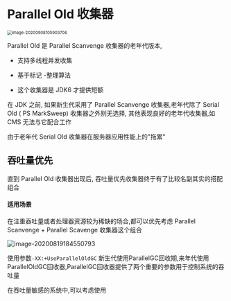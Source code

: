 # Parallel Old 收集器

<img src="../../assets/image-20200908105903706.png" alt="image-20200908105903706" style="zoom:67%;" />

Parallel Old 是 Parallel Scanvenge 收集器的老年代版本,

- 支持多线程并发收集

- 基于标记 -整理算法
- 这个收集器是 JDK6 才提供短额

在 JDK 之前, 如果新生代采用了 Parallel Scanvenge 收集器,老年代除了 Serial Old ( PS MarkSweep) 收集器之外别无选择, 其他表现良好的老年代收集器,如 CMS 无法与它配合工作

由于老年代 Serial Old 收集器在服务器应用性能上的"拖累"

## 吞吐量优先

直到 Parallel Old 收集器出现后, 吞吐量优先收集器终于有了比较名副其实的搭配组合

#### 适用场景

在注重吞吐量或者处理器资源较为稀缺的场合,都可以优先考虑 Parallel Scanvenge + Parallel Scavenge 收集器这个组合

![image-20200819184550793](../../assets/image-20200819184550793.png)

使用参数`-XX:+UseParallelOldGC` 新生代使用ParallelGC回收期,来年代使用ParallelOldGC回收器,ParallelGC回收器提供了两个重要的参数用于控制系统的吞吐量

在吞吐量敏感的系统中,可以考虑使用